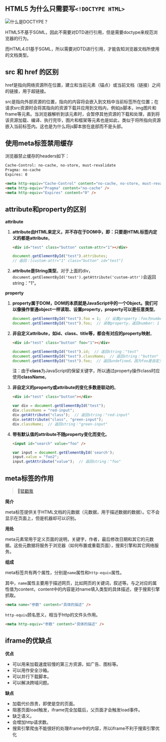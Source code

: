 ## HTML5 为什么只需要写`<!DOCTYPE HTML>`

![什么是DOCTYPE？](https://zhuanlan.zhihu.com/p/32609899)

HTML5不基于SGML，因此不需要对DTD进行引用，但是需要doctype来规范浏览器的行为。

而HTML4.01基于SGML，所以需要对DTD进行引用，才能告知浏览器文档所使用的文档类型。

## src 和 href 的区别

href是指向网络资源所在位置，建立和当前元素（锚点）或当前文档（链接）之间的链接，用于超链接。

src是指向外部资源的位置，指向的内容将会嵌入到文档中当前标签所在位置；在请求src资源时会将其指向的资源下载并应用到文档内，例如js脚本，img图片和frame等元素。当浏览器解析到该元素时，会暂停其他资源的下载和处理，直到将该资源加载、编译、执行完毕，图片和框架等元素也是如此，类似于将所指向资源嵌入当前标签内。这也是为什么将js脚本放在底部而不是头部。

## 使用meta标签禁用缓存

浏览器禁止缓存的headers如下：

```html
Cache-Control: no-cache, no-store, must-revalidate
Pragma: no-cache
Expires: 0
```

```html
<meta http-equiv="Cache-Control" content="no-cache, no-store, must-revalidate" />
<meta http-equiv="Pragma" content="no-cache" />
<meta http-equiv="Expires" content="0" />
```

## attribute和property的区别

**attribute**

1. **attribute由HTML来定义，并不存在于DOM中，即：只要是HTML标签内定义的都是attribute**。

   ```html
   <div id="test" class="button" custom-attr="1"></div>
   ```

   ```javascript
   document.getElementById("test").attributes;
   // 返回：[custom-attr="1" class="button" id="test"]
   ```

2. **attribute是String类型**。对于上面的div，`document.getElementById('test').getAttribute('custom-attr')`会返回string："1"。

**property**

1. **property属于DOM，DOM的本质就是JavaScript中的一个Object。我们可以像操作普通object一样读取、设置property，property可以是任意类型**。

   ```javascript
   document.getElementById("test").foo = 1;  // 设置property：foo为number: 1
   document.getElementById("test").foo;  // 读取property，返回number: 1
   ```

2. **非自定义attribute，如id、class、title等，都会有对应的property映射**。

   ```html
   <div id="test" class="button" foo="1"></div>
   ```

   ```js
   document.getElementById("test").id;  // 返回string："test"
   document.getElementById("test").className;  // 返回string："button"
   document.getElementById("test").foo;  // 返回undefined，因为foo是自定义attribute
   ```

   注：由于**class**为JavaScript的保留关键字，所以通过property操作class时应使用**className**。

3. **非自定义的property或attribute的变化多数是联动的**。

   ```html
   <div id="test" class="button"></div>
   ```

   ```js
   var div = document.getElementById("test");
   div.className = "red-input";
   div.getAttribute("class");  // 返回string："red-input"
   div.setAttribute("class", "green-input");
   div.className;  // 返回string："green-input"
   ```

4. **带有默认值的attribute不随property变化而变化**。

   ```html
   <input id="search" value="foo" />
   ```

   ```js
   var input = document.getElementById('search');
   input.value = "foo2";
   input.getAttribute("value");  // 返回string："foo"
   ```
   
## meta标签的作用

> 🔎[猛戳我](https://segmentfault.com/a/1190000004279791)

**简介**

meta标签提供关于HTML文档的元数据（元数据，用于描述数据的数据）。它不会显示在页面上，但是机器却可以识别。

**用处**

meta元素常用于定义页面的说明，关键字，作者，最后修改日期和其它的元数据。这些元数据将服务于浏览器（如何布置或重载页面），搜索引擎和其它网络服务。

**组成**

meta标签共有两个属性，分别是`name`属性和`http-equiv`属性。

其中，`name`属性主要用于描述网页，比如网页的关键词，叙述等。与之对应的属性值为content，content中的内容是对name填入类型的具体描述，便于搜索引擎抓取。

```html
<meta name="参数" content="具体的描述" />
```

`http-equiv`顾名思义，相当于http的文件头作用。

```html
<meta http-equiv="参数" content="具体的描述" />
```

## iframe的优缺点

**优点**

- 可以用来加载速度较慢的第三方资源，如广告、图标等。
- 可以用作安全沙箱。
- 可以并行下载脚本。
- 可以解决跨域问题。

**缺点**

- 加载代价昂贵，即使是空的页面。
- 阻塞页面load触发，iframe完全加载后，父页面才会触发load事件。
- 缺乏语义。
- 会增加http请求数。
- 搜索引擎爬虫不能很好的处理iframe中的内容，所以iframe不利于搜索引擎优化
